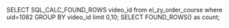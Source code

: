 SELECT SQL_CALC_FOUND_ROWS video_id from el_zy_order_course where uid=1082 GROUP BY video_id limit 0,10;
SELECT FOUND_ROWS() as count;